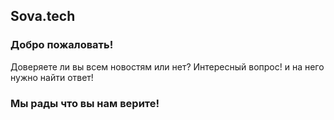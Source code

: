 ## Sova.tech
### Добро пожаловать!
Доверяете ли вы всем новостям или нет?
Интересный вопрос! и на него нужно найти ответ!
### Мы рады что вы нам верите!
